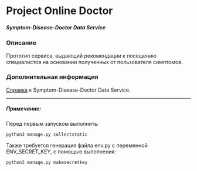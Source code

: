 # Project Online Doctor
##### Symptom-Disease-Doctor Data Service
### Описание
Прототип сервиса, выдающий рекомендации к посещению специалистов
на основании полученных от пользователя симптомов.

### Дополнительная информация
[Cправка](./POD/SDDDS/README.md) к Symptom-Disease-Doctor Data Service.

----
#####  Примечание:

Перед первым запуском выполнить:
```
python3 manage.py collectstatic
```
Также требуется генерация файла env.py с переменной ENV_SECRET_KEY,
с помощью выполнения:
```
python3 manage.py makesecretkey
```

